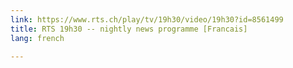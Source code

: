 ```yaml
---
link: https://www.rts.ch/play/tv/19h30/video/19h30?id=8561499
title: RTS 19h30 -- nightly news programme [Francais]
lang: french

---
```

